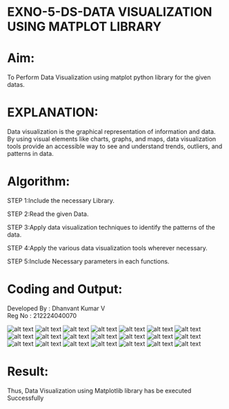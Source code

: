 # EXNO-5-DS-DATA VISUALIZATION USING MATPLOT LIBRARY

# Aim:
  To Perform Data Visualization using matplot python library for the given datas.

# EXPLANATION:
Data visualization is the graphical representation of information and data. By using visual elements like charts, graphs, and maps, data visualization tools provide an accessible way to see and understand trends, outliers, and patterns in data.

# Algorithm:
STEP 1:Include the necessary Library.

STEP 2:Read the given Data.

STEP 3:Apply data visualization techniques to identify the patterns of the data.

STEP 4:Apply the various data visualization tools wherever necessary.

STEP 5:Include Necessary parameters in each functions.

# Coding and Output:
Developed By : Dhanvant Kumar V                                                                                                                
Reg No : 212224040070

![alt text](exp5ds_page-0001.jpg)
![alt text](exp5ds_page-0002.jpg)
![alt text](exp5ds_page-0003.jpg)
![alt text](exp5ds_page-0004.jpg)
![alt text](exp5ds_page-0005.jpg)
![alt text](exp5ds_page-0006.jpg)
![alt text](exp5ds_page-0007.jpg)
![alt text](exp5ds_page-0008.jpg)
![alt text](exp5ds_page-0009.jpg)
![alt text](exp5ds_page-0010.jpg)
![alt text](exp5ds_page-0011.jpg)
![alt text](exp5ds_page-0012.jpg)
![alt text](exp5ds_page-0013.jpg)
![alt text](exp5ds_page-0014.jpg)
![alt text](exp5ds_page-0015.jpg)
![alt text](exp5ds_page-0016.jpg)
![alt text](exp5ds_page-0017.jpg)
![alt text](exp5ds_page-0018.jpg)
![alt text](<Screenshot 2025-04-25 213143.png>)
![alt text](<Screenshot 2025-04-25 213158.png>)
![alt text](<Screenshot 2025-04-25 213225.png>)

# Result:
Thus, Data Visualization using Matplotlib library has be executed Successfully
